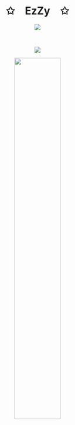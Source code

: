 <p align="center">
    <h1 align="center">✩&emsp;EzZy&emsp;✩</h1>
</p>
<p align="center">
    <img src="https://readme-typing-svg.herokuapp.com/demo/?size=21&duration=3000&color=2DF70D&center=true&vCenter=true&lines=Welcome+to+my+profile;wassup">
</p>
<br>
<p align="center">
    <img id="preview" src="https://komarev.com/ghpvc/?username=EzZy001&color=brightgreen">
</p>
<p align="center">
    <a href="https://github.com/EzZy001"><img width="50%" src="https://github-readme-stats.vercel.app/api/top-langs/?username=EzZy001&theme=dark&layout=compact&langs_count=6&bg_color=101010&hide_title=true"></a>
</p>
